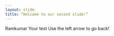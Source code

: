 ```yaml
---
layout: slide
title: “Welcome to our second slide!”
---
```

Ramkumar
Your test
Use the left arrow to go back!
